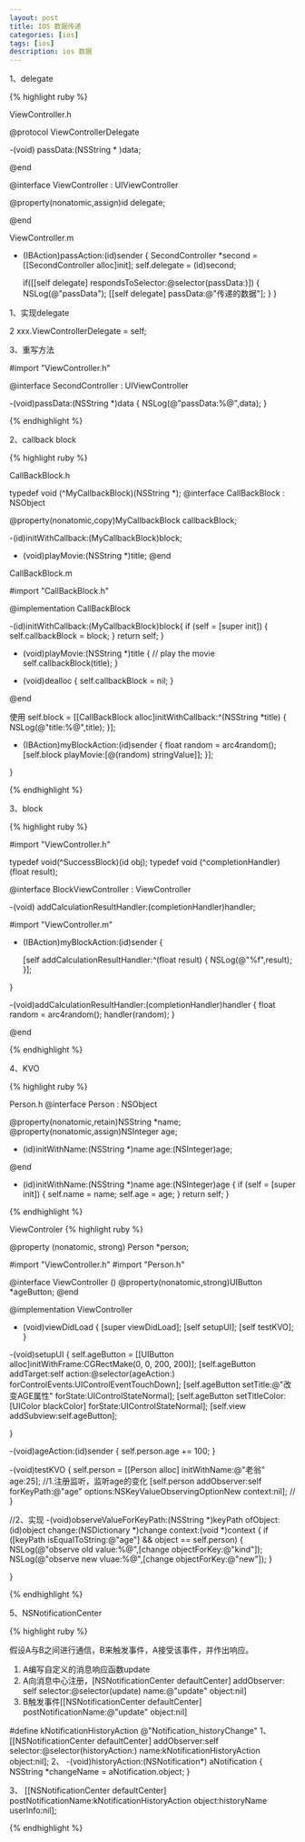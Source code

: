 ```yaml
---
layout: post
title: IOS 数据传递
categories: [ios]
tags: [ios]
description: ios 数据
---
```


1、delegate

{% highlight ruby %}

ViewController.h

@protocol ViewControllerDelegate <NSObject>


-(void) passData:(NSString * )data;

@end


@interface ViewController : UIViewController

@property(nonatomic,assign)id<ViewControllerDelegate> delegate;

@end


ViewController.m

- (IBAction)passAction:(id)sender {
    SecondController *second = [[SecondController alloc]init];
    self.delegate = (id)second;
    
    if([[self delegate] respondsToSelector:@selector(passData:)])
    {
        NSLog(@"passData");
        [[self delegate] passData:@"传递的数据"];
    }
}



1、实现delegate

2 xxx.ViewControllerDelegate = self;

3、重写方法

#import "ViewController.h"

@interface SecondController : UIViewController<ViewControllerDelegate>


-(void)passData:(NSString *)data
{
    NSLog(@"passData:%@",data);
}

{% endhighlight %}


2、callback block

{% highlight ruby %}

CallBackBlock.h

typedef void (^MyCallbackBlock)(NSString *);
@interface CallBackBlock : NSObject

@property(nonatomic,copy)MyCallbackBlock callbackBlock;

-(id)initWithCallback:(MyCallbackBlock)block;
- (void)playMovie:(NSString *)title;
@end


CallBackBlock.m

#import "CallBackBlock.h"

@implementation CallBackBlock


-(id)initWithCallback:(MyCallbackBlock)block{
    if (self = [super init]) {
        self.callbackBlock = block;
    }
    return self;
}

- (void)playMovie:(NSString *)title {
    // play the movie
    self.callbackBlock(title);
}

- (void)dealloc {
    self.callbackBlock  = nil;
}

@end

使用
 self.block = [[CallBackBlock alloc]initWithCallback:^(NSString *title) {
        NSLog(@"title:%@",title);
 }];

 - (IBAction)myBlockAction:(id)sender {
    float random = arc4random();
    [self.block playMovie:[@(random) stringValue]];
    }];
 
}

{% endhighlight %}

3、block

{% highlight ruby %}

#import "ViewController.h"

typedef void(^SuccessBlock)(id obj);
typedef void (^completionHandler)(float result);

@interface BlockViewController : ViewController

-(void) addCalculationResultHandler:(completionHandler)handler;


#import "ViewController.m"

- (IBAction)myBlockAction:(id)sender {
  
    [self addCalculationResultHandler:^(float result) {
        NSLog(@"%f",result);
    }];
    
}

-(void)addCalculationResultHandler:(completionHandler)handler
{
   float random = arc4random();
    handler(random);
}

@end


{% endhighlight %}



4、KVO

{% highlight ruby %}

Person.h
@interface Person : NSObject

@property(nonatomic,retain)NSString *name;
@property(nonatomic,assign)NSInteger age;

- (id)initWithName:(NSString *)name age:(NSInteger)age;

@end


- (id)initWithName:(NSString *)name age:(NSInteger)age
{
    if (self = [super init]) {
        self.name = name;
        self.age = age;
    }
    return  self;
}


{% endhighlight %}


ViewControler
{% highlight ruby %}

@property (nonatomic, strong) Person *person;


#import "ViewController.h"
#import "Person.h"

@interface ViewController ()
@property(nonatomic,strong)UIButton *ageButton;
@end

@implementation ViewController

- (void)viewDidLoad {
    [super viewDidLoad];
    [self setupUI];
    [self testKVO];
}

-(void)setupUI
{
    self.ageButton = [[UIButton alloc]initWithFrame:CGRectMake(0, 0, 200, 200)];
    [self.ageButton addTarget:self action:@selector(ageAction:) forControlEvents:UIControlEventTouchDown];
    [self.ageButton setTitle:@"改变AGE属性" forState:UIControlStateNormal];
    [self.ageButton setTitleColor:[UIColor blackColor] forState:UIControlStateNormal];
    [self.view addSubview:self.ageButton];

}

-(void)ageAction:(id)sender
{
    self.person.age += 100;
}

-(void)testKVO
{
    self.person = [[Person alloc] initWithName:@"老翁" age:25];
    //1.注册监听，监听age的变化
    [self.person addObserver:self
                  forKeyPath:@"age"
                     options:NSKeyValueObservingOptionNew
                     context:nil];
    //
}

//2、实现
-(void)observeValueForKeyPath:(NSString *)keyPath ofObject:(id)object change:(NSDictionary *)change context:(void *)context
{
    if ([keyPath isEqualToString:@"age"] && object == self.person) {
        NSLog(@"observe old value:%@",[change objectForKey:@"kind"]);
        NSLog(@"observe new vluae:%@",[change objectForKey:@"new"]);
    }

}


{% endhighlight %}


5、NSNotificationCenter

{% highlight ruby %}

假设A与B之间进行通信，B来触发事件，A接受该事件，并作出响应。
1) A编写自定义的消息响应函数update
2) A向消息中心注册，[NSNotificationCenter defaultCenter] addObserver: self selector:@selector(update) name:@"update" object:nil]
3) B触发事件[[NSNotificationCenter defaultCenter] postNotificationName:@"update" object:nil]


#define kNotificationHistoryAction  @"Notification_historyChange"
1、   
 [[NSNotificationCenter defaultCenter] addObserver:self selector:@selector(historyAction:) name:kNotificationHistoryAction object:nil];
2、
-(void)historyAction:(NSNotification*) aNotification
{
    NSString *changeName =  aNotification.object;
}

3、  [[NSNotificationCenter defaultCenter] postNotificationName:kNotificationHistoryAction object:historyName userInfo:nil];


{% endhighlight %}



